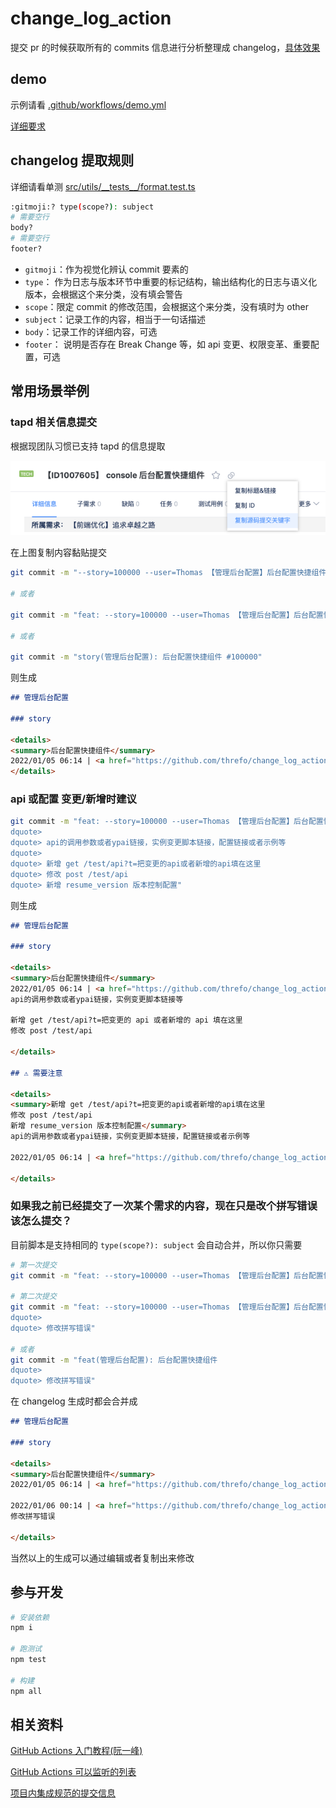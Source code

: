# change_log_action

提交 pr 的时候获取所有的 commits 信息进行分析整理成 changelog，[具体效果](https://github.com/threfo/change_log_action/pull/1)

## demo

示例请看 [.github/workflows/demo.yml](.github/workflows/demo.yml)

[详细要求](action.yml)

## changelog 提取规则

详细请看单测 [src/utils/\_\_tests\_\_/format.test.ts](src/utils/__tests__/format.test.ts)

```bash
:gitmoji:? type(scope?): subject
# 需要空行
body?
# 需要空行
footer?
```

- `gitmoji`：作为视觉化辨认 commit 要素的
- `type`： 作为日志与版本环节中重要的标记结构，输出结构化的日志与语义化版本，会根据这个来分类，没有填会警告
- `scope`：限定 commit 的修改范围，会根据这个来分类，没有填时为 other
- `subject`：记录工作的内容，相当于一句话描述
- `body`：记录工作的详细内容，可选
- `footer`： 说明是否存在 Break Change 等，如 api 变更、权限变革、重要配置，可选

## 常用场景举例

### tapd 相关信息提交

根据现团队习惯已支持 tapd 的信息提取

![tapd](docs/img/tapd.png)

在上图复制内容黏贴提交

```bash
git commit -m "--story=100000 --user=Thomas 【管理后台配置】后台配置快捷组件 https://www.tapd.cn/12345/s/1240224"

# 或者

git commit -m "feat: --story=100000 --user=Thomas 【管理后台配置】后台配置快捷组件 https://www.tapd.cn/12345/s/1240224"

# 或者

git commit -m "story(管理后台配置): 后台配置快捷组件 #100000"
```

则生成

```md
## 管理后台配置

### story

<details>
<summary>后台配置快捷组件</summary>
2022/01/05 06:14 | <a href="https://github.com/threfo/change_log_action/commit/111" title="thomas-ballo | liurongliang@balloai.com" target="_blank">详细代码</a> | <a href="https://www.tapd.cn/12345/s/1240224" target="_blank">issue 100000</a>
</details>
```

### api 或配置 变更/新增时建议

```bash
git commit -m "feat: --story=100000 --user=Thomas 【管理后台配置】后台配置快捷组件 https://www.tapd.cn/12345/s/1240224
dquote>
dquote> api的调用参数或者ypai链接，实例变更脚本链接，配置链接或者示例等
dquote>
dquote> 新增 get /test/api?t=把变更的api或者新增的api填在这里
dquote> 修改 post /test/api
dquote> 新增 resume_version 版本控制配置"
```

则生成

```md
## 管理后台配置

### story

<details>
<summary>后台配置快捷组件</summary>
2022/01/05 06:14 | <a href="https://github.com/threfo/change_log_action/commit/111" title="thomas-ballo | liurongliang@balloai.com" target="_blank">详细代码</a> | <a href="https://www.tapd.cn/12345/s/1240224" target="_blank">issue 100000</a>
api的调用参数或者ypai链接，实例变更脚本链接等

新增 get /test/api?t=把变更的 api 或者新增的 api 填在这里
修改 post /test/api

</details>

## ⚠️ 需要注意

<details>
<summary>新增 get /test/api?t=把变更的api或者新增的api填在这里
修改 post /test/api
新增 resume_version 版本控制配置</summary>
api的调用参数或者ypai链接，实例变更脚本链接，配置链接或者示例等

2022/01/05 06:14 | <a href="https://github.com/threfo/change_log_action/commit/111" title="thomas-ballo | liurongliang@balloai.com" target="_blank">详细代码</a> | <a href="https://www.tapd.cn/12345/s/1240224" target="_blank">issue 100000</a>

</details>
```

### 如果我之前已经提交了一次某个需求的内容，现在只是改个拼写错误该怎么提交？

目前脚本是支持相同的 `type(scope?): subject` 会自动合并，所以你只需要

```bash
# 第一次提交
git commit -m "feat: --story=100000 --user=Thomas 【管理后台配置】后台配置快捷组件 https://www.tapd.cn/12345/s/1240224"

# 第二次提交
git commit -m "feat: --story=100000 --user=Thomas 【管理后台配置】后台配置快捷组件 https://www.tapd.cn/12345/s/1240224
dquote>
dquote> 修改拼写错误"

# 或者
git commit -m "feat(管理后台配置): 后台配置快捷组件
dquote>
dquote> 修改拼写错误"
```

在 changelog 生成时都会合并成

```md
## 管理后台配置

### story

<details>
<summary>后台配置快捷组件</summary>
2022/01/05 06:14 | <a href="https://github.com/threfo/change_log_action/commit/111" title="thomas-ballo | liurongliang@balloai.com" target="_blank">详细代码</a> | <a href="https://www.tapd.cn/12345/s/1240224" target="_blank">issue 100000</a>

2022/01/06 00:14 | <a href="https://github.com/threfo/change_log_action/commit/111" title="thomas-ballo | liurongliang@balloai.com" target="_blank">详细代码</a> | <a href="https://www.tapd.cn/12345/s/1240224" target="_blank">issue 100000</a>
修改拼写错误

</details>
```

当然以上的生成可以通过编辑或者复制出来修改

## 参与开发

```bash
# 安装依赖
npm i

# 跑测试
npm test

# 构建
npm all
```

## 相关资料

[GitHub Actions 入门教程(阮一峰)](https://www.ruanyifeng.com/blog/2019/09/getting-started-with-github-actions.html)

[GitHub Actions 可以监听的列表](https://docs.github.com/en/actions/learn-github-actions/events-that-trigger-workflows)

[项目内集成规范的提交信息](https://github.com/thomas-bello/changelog)
